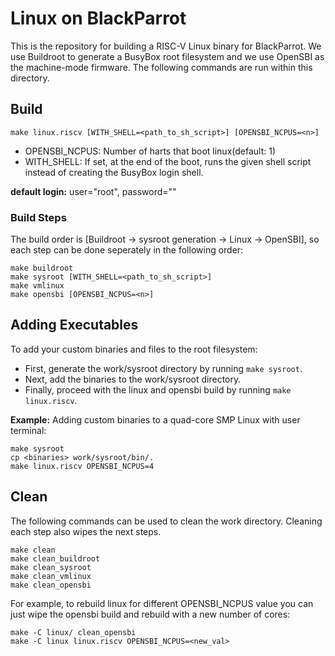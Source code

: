# Linux on BlackParrot
This is the repository for building a RISC-V Linux binary for BlackParrot.
We use Buildroot to generate a BusyBox root filesystem and we use OpenSBI as the machine-mode firmware.
The following commands are run within this directory.

## Build
```
make linux.riscv [WITH_SHELL=<path_to_sh_script>] [OPENSBI_NCPUS=<n>]
```
* OPENSBI\_NCPUS: Number of harts that boot linux(default: 1)
* WITH\_SHELL: If set, at the end of the boot, runs the given shell script instead of creating the BusyBox login shell.

**default login:** user="root", password=""

### Build Steps
The build order is [Buildroot -> sysroot generation -> Linux -> OpenSBI], so each step can be done seperately in the following order:
```
make buildroot
make sysroot [WITH_SHELL=<path_to_sh_script>]
make vmlinux
make opensbi [OPENSBI_NCPUS=<n>]
```

## Adding Executables
To add your custom binaries and files to the root filesystem:
- First, generate the work/sysroot directory by running `make sysroot`.
- Next, add the binaries to the work/sysroot directory.
- Finally, proceed with the linux and opensbi build by running `make linux.riscv`.

**Example:** Adding custom binaries to a quad-core SMP Linux with user terminal:
```
make sysroot
cp <binaries> work/sysroot/bin/.
make linux.riscv OPENSBI_NCPUS=4
```

## Clean
The following commands can be used to clean the work directory. Cleaning each step also wipes the next steps.
```
make clean
make clean_buildroot
make clean_sysroot
make clean_vmlinux
make clean_opensbi
```

For example, to rebuild linux for different OPENSBI_NCPUS value you can just wipe the opensbi build and rebuild with a new number of cores:

```
make -C linux/ clean_opensbi
make -C linux linux.riscv OPENSBI_NCPUS=<new_val>
```
